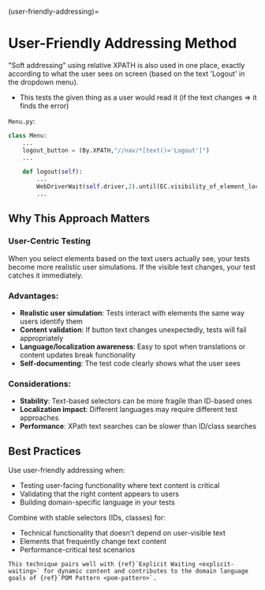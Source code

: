 (user-friendly-addressing)=
# User-Friendly Addressing Method

"Soft addressing" using relative XPATH is also used in one place, exactly according to what the user sees on screen (based on the text 'Logout' in the dropdown menu).
- This tests the given thing as a user would read it (if the text changes => it finds the error)

`Menu.py`:
```python
class Menu:
    ...
    logout_button = (By.XPATH,"//nav/*[text()='Logout']")
    ...

    def logout(self):
        ...
        WebDriverWait(self.driver,2).until(EC.visibility_of_element_located(self.logout_button)).click()
        ...
```

## Why This Approach Matters

### User-Centric Testing
When you select elements based on the text users actually see, your tests become more realistic user simulations. If the visible text changes, your test catches it immediately.

### Advantages:
- **Realistic user simulation**: Tests interact with elements the same way users identify them
- **Content validation**: If button text changes unexpectedly, tests will fail appropriately  
- **Language/localization awareness**: Easy to spot when translations or content updates break functionality
- **Self-documenting**: The test code clearly shows what the user sees

### Considerations:
- **Stability**: Text-based selectors can be more fragile than ID-based ones
- **Localization impact**: Different languages may require different test approaches
- **Performance**: XPath text searches can be slower than ID/class searches

## Best Practices

Use user-friendly addressing when:
- Testing user-facing functionality where text content is critical
- Validating that the right content appears to users
- Building domain-specific language in your tests

Combine with stable selectors (IDs, classes) for:
- Technical functionality that doesn't depend on user-visible text
- Elements that frequently change text content
- Performance-critical test scenarios

```{seealso}
This technique pairs well with {ref}`Explicit Waiting <explicit-waiting>` for dynamic content and contributes to the domain language goals of {ref}`POM Pattern <pom-pattern>`.
```
